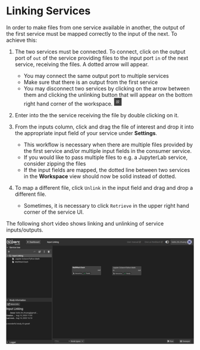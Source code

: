 # Linking Services
In order to make files from one service available in another, the output of the first service must be mapped correctly to the input of the next. To achieve this:

1. The two services must be connected. To connect, click on the output port of ```out``` of the service providing files to the input port ```in``` of the next service, receiving the files. A dotted arrow will appear. 
    * You may connect the same output port to multiple services
    * Make sure that there is an output from the first service
    * You may disconnect two services by clicking on the arrow between them and clicking the unlinking button that will appear on the bottom right hand corner of the workspace.  <img src="../_media/unlink.png" width="20">

2. Enter into the the service receiving the file by double clicking on it.
3. From the inputs column, click and drag the file of interest and drop it into the appropriate input field of your service under **Settings**. 
    * This workflow is necessary when there are multiple files provided by the first service and/or multiple input fields in the consumer service.
    * If you would like to pass multiple files to e.g. a JupyterLab service, consider zipping the files
    * If the input fields are mapped, the dotted line between two services in the **Workspace** view should now be solid instead of dotted.
4. To map a different file, click ```Unlink``` in the input field and drag and drop a different file. 
    * Sometimes, it is necessary to click ```Retrieve``` in the upper right hand corner of the service UI.

The following short video shows linking and unlinking of service inputs/outputs.

![link](../_media/linking.gif)
